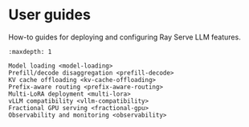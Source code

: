 # User guides

How-to guides for deploying and configuring Ray Serve LLM features.

```{toctree}
:maxdepth: 1

Model loading <model-loading>
Prefill/decode disaggregation <prefill-decode>
KV cache offloading <kv-cache-offloading>
Prefix-aware routing <prefix-aware-routing>
Multi-LoRA deployment <multi-lora>
vLLM compatibility <vllm-compatibility>
Fractional GPU serving <fractional-gpu>
Observability and monitoring <observability>
```

